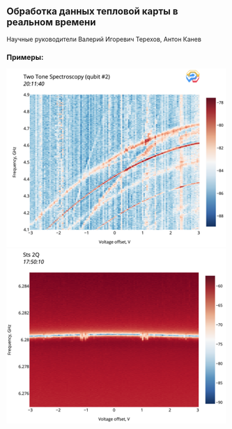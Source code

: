 ## Обработка данных тепловой карты в реальном времени

Научные руководители Валерий Игоревич Терехов, Антон Канев

### Примеры:
![пример](/assets/quant1.png)
![пример](/assets/quant2.png)
